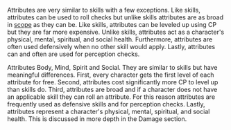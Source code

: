 Attributes are very similar to skills with a few exceptions. Like skills, attributes can be used to roll checks but unlike skills attributes are as broad in [scope](https://github.com/harleydutton/Tabula-Rasa/blob/develop/tabula-rasa.md#scope) as they can be. Like skills, attributes can be leveled up using CP but they are far more expensive. Unlike skills, attributes act as a character's physical, mental, spiritual, and social health. Furthermore, attributes are often used defensively when no other skill would apply. Lastly, attributes can and often are used for perception checks.

Attributes Body, Mind, Spirit and Social. They are similar to skills but have meaningful differences. First, every character gets the first level of each attribute for free. Second, attributes cost significantly more CP to level up than skills do. Third, attributes are broad and if a character does not have an applicable skill they can roll an attribute. For this reason attributes are frequently used as defensive skills and for perception checks. Lastly, attributes represent a character's physical, mental, spiritual, and social health. This is discussed in more depth in the Damage section.